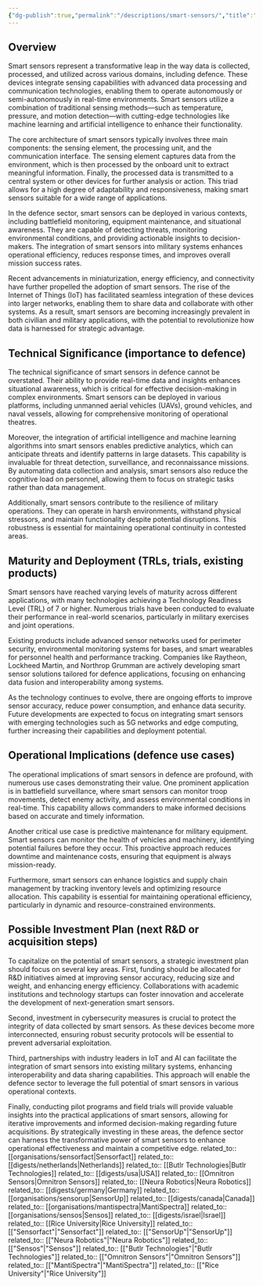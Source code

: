 ```yaml
---
{"dg-publish":true,"permalink":"/descriptions/smart-sensors/","title":"smart sensors"}
---
```


## Overview
Smart sensors represent a transformative leap in the way data is collected, processed, and utilized across various domains, including defence. These devices integrate sensing capabilities with advanced data processing and communication technologies, enabling them to operate autonomously or semi-autonomously in real-time environments. Smart sensors utilize a combination of traditional sensing methods—such as temperature, pressure, and motion detection—with cutting-edge technologies like machine learning and artificial intelligence to enhance their functionality.

The core architecture of smart sensors typically involves three main components: the sensing element, the processing unit, and the communication interface. The sensing element captures data from the environment, which is then processed by the onboard unit to extract meaningful information. Finally, the processed data is transmitted to a central system or other devices for further analysis or action. This triad allows for a high degree of adaptability and responsiveness, making smart sensors suitable for a wide range of applications.

In the defence sector, smart sensors can be deployed in various contexts, including battlefield monitoring, equipment maintenance, and situational awareness. They are capable of detecting threats, monitoring environmental conditions, and providing actionable insights to decision-makers. The integration of smart sensors into military systems enhances operational efficiency, reduces response times, and improves overall mission success rates.

Recent advancements in miniaturization, energy efficiency, and connectivity have further propelled the adoption of smart sensors. The rise of the Internet of Things (IoT) has facilitated seamless integration of these devices into larger networks, enabling them to share data and collaborate with other systems. As a result, smart sensors are becoming increasingly prevalent in both civilian and military applications, with the potential to revolutionize how data is harnessed for strategic advantage.

## Technical Significance (importance to defence)
The technical significance of smart sensors in defence cannot be overstated. Their ability to provide real-time data and insights enhances situational awareness, which is critical for effective decision-making in complex environments. Smart sensors can be deployed in various platforms, including unmanned aerial vehicles (UAVs), ground vehicles, and naval vessels, allowing for comprehensive monitoring of operational theatres.

Moreover, the integration of artificial intelligence and machine learning algorithms into smart sensors enables predictive analytics, which can anticipate threats and identify patterns in large datasets. This capability is invaluable for threat detection, surveillance, and reconnaissance missions. By automating data collection and analysis, smart sensors also reduce the cognitive load on personnel, allowing them to focus on strategic tasks rather than data management.

Additionally, smart sensors contribute to the resilience of military operations. They can operate in harsh environments, withstand physical stressors, and maintain functionality despite potential disruptions. This robustness is essential for maintaining operational continuity in contested areas.

## Maturity and Deployment (TRLs, trials, existing products)
Smart sensors have reached varying levels of maturity across different applications, with many technologies achieving a Technology Readiness Level (TRL) of 7 or higher. Numerous trials have been conducted to evaluate their performance in real-world scenarios, particularly in military exercises and joint operations.

Existing products include advanced sensor networks used for perimeter security, environmental monitoring systems for bases, and smart wearables for personnel health and performance tracking. Companies like Raytheon, Lockheed Martin, and Northrop Grumman are actively developing smart sensor solutions tailored for defence applications, focusing on enhancing data fusion and interoperability among systems.

As the technology continues to evolve, there are ongoing efforts to improve sensor accuracy, reduce power consumption, and enhance data security. Future developments are expected to focus on integrating smart sensors with emerging technologies such as 5G networks and edge computing, further increasing their capabilities and deployment potential.

## Operational Implications (defence use cases)
The operational implications of smart sensors in defence are profound, with numerous use cases demonstrating their value. One prominent application is in battlefield surveillance, where smart sensors can monitor troop movements, detect enemy activity, and assess environmental conditions in real-time. This capability allows commanders to make informed decisions based on accurate and timely information.

Another critical use case is predictive maintenance for military equipment. Smart sensors can monitor the health of vehicles and machinery, identifying potential failures before they occur. This proactive approach reduces downtime and maintenance costs, ensuring that equipment is always mission-ready.

Furthermore, smart sensors can enhance logistics and supply chain management by tracking inventory levels and optimizing resource allocation. This capability is essential for maintaining operational efficiency, particularly in dynamic and resource-constrained environments.

## Possible Investment Plan (next R&D or acquisition steps)
To capitalize on the potential of smart sensors, a strategic investment plan should focus on several key areas. First, funding should be allocated for R&D initiatives aimed at improving sensor accuracy, reducing size and weight, and enhancing energy efficiency. Collaborations with academic institutions and technology startups can foster innovation and accelerate the development of next-generation smart sensors.

Second, investment in cybersecurity measures is crucial to protect the integrity of data collected by smart sensors. As these devices become more interconnected, ensuring robust security protocols will be essential to prevent adversarial exploitation.

Third, partnerships with industry leaders in IoT and AI can facilitate the integration of smart sensors into existing military systems, enhancing interoperability and data sharing capabilities. This approach will enable the defence sector to leverage the full potential of smart sensors in various operational contexts.

Finally, conducting pilot programs and field trials will provide valuable insights into the practical applications of smart sensors, allowing for iterative improvements and informed decision-making regarding future acquisitions. By strategically investing in these areas, the defence sector can harness the transformative power of smart sensors to enhance operational effectiveness and maintain a competitive edge.
related_to:: [[organisations/sensorfact\|Sensorfact]]
related_to:: [[digests/netherlands\|Netherlands]]
related_to:: [[Butlr Technologies\|Butlr Technologies]]
related_to:: [[digests/usa\|USA]]
related_to:: [[Omnitron Sensors\|Omnitron Sensors]]
related_to:: [[Neura Robotics\|Neura Robotics]]
related_to:: [[digests/germany\|Germany]]
related_to:: [[organisations/sensorup\|SensorUp]]
related_to:: [[digests/canada\|Canada]]
related_to:: [[organisations/mantispectra\|MantiSpectra]]
related_to:: [[organisations/sensos\|Sensos]]
related_to:: [[digests/israel\|Israel]]
related_to:: [[Rice University\|Rice University]]
related_to:: [["Sensorfact"\|"Sensorfact"]]
related_to:: [["SensorUp"\|"SensorUp"]]
related_to:: [["Neura Robotics"\|"Neura Robotics"]]
related_to:: [["Sensos"\|"Sensos"]]
related_to:: [["Butlr Technologies"\|"Butlr Technologies"]]
related_to:: [["Omnitron Sensors"\|"Omnitron Sensors"]]
related_to:: [["MantiSpectra"\|"MantiSpectra"]]
related_to:: [["Rice University"\|"Rice University"]]
